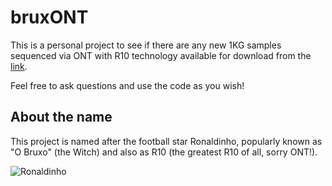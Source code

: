 # bruxONT

This is a personal project to see if there are any new 1KG samples sequenced via ONT with R10 technology available for download from the [link](https://s3.amazonaws.com/1000g-ont/index.html?prefix=ALIGNMENT_AND_ASSEMBLY_DATA/100_PLUS/IN-HOUSE_MINIMAP2/).

Feel free to ask questions and use the code as you wish!


## About the name

This project is named after the football star Ronaldinho, popularly known as "O Bruxo" (the Witch) and also as R10 (the greatest R10 of all, sorry ONT!).

![Ronaldinho](https://i.giphy.com/media/v1.Y2lkPTc5MGI3NjExaDcxaWV3MnRoYTJzdGZsdWQ2b24yMGk4bWI4bjM4ZmFiam5oaHltayZlcD12MV9pbnRlcm5hbF9naWZfYnlfaWQmY3Q9Zw/AUmYTeaEuVkcM/giphy.gif)

